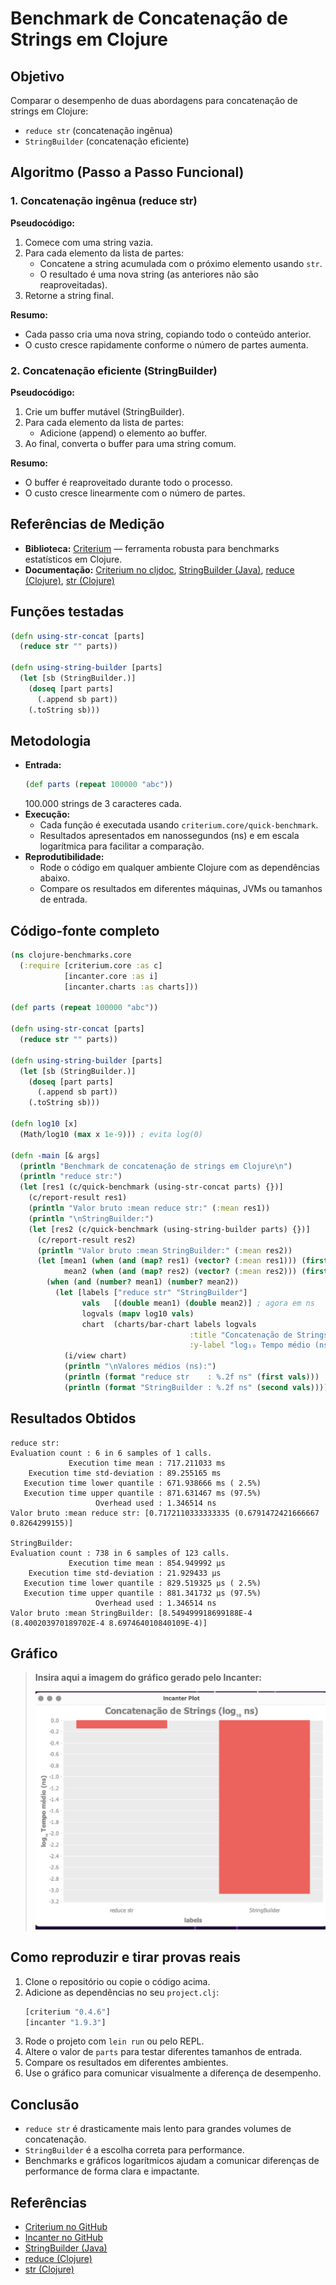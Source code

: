 # Benchmark de Concatenação de Strings em Clojure

## Objetivo
Comparar o desempenho de duas abordagens para concatenação de strings em Clojure:
- `reduce str` (concatenação ingênua)
- `StringBuilder` (concatenação eficiente)

## Algoritmo (Passo a Passo Funcional)

### 1. Concatenação ingênua (reduce str)

**Pseudocódigo:**

1. Comece com uma string vazia.
2. Para cada elemento da lista de partes:
   - Concatene a string acumulada com o próximo elemento usando `str`.
   - O resultado é uma nova string (as anteriores não são reaproveitadas).
3. Retorne a string final.

**Resumo:**
- Cada passo cria uma nova string, copiando todo o conteúdo anterior.
- O custo cresce rapidamente conforme o número de partes aumenta.

### 2. Concatenação eficiente (StringBuilder)

**Pseudocódigo:**

1. Crie um buffer mutável (StringBuilder).
2. Para cada elemento da lista de partes:
   - Adicione (append) o elemento ao buffer.
3. Ao final, converta o buffer para uma string comum.

**Resumo:**
- O buffer é reaproveitado durante todo o processo.
- O custo cresce linearmente com o número de partes.

## Referências de Medição
- **Biblioteca:** [Criterium](https://github.com/hugoduncan/criterium) — ferramenta robusta para benchmarks estatísticos em Clojure.
- **Documentação:** [Criterium no cljdoc](https://cljdoc.org/d/criterium/criterium/0.4.6/api/criterium.core), [StringBuilder (Java)](https://docs.oracle.com/javase/8/docs/api/java/lang/StringBuilder.html), [reduce (Clojure)](https://clojuredocs.org/clojure.core/reduce), [str (Clojure)](https://clojuredocs.org/clojure.core/str)

## Funções testadas

```clojure
(defn using-str-concat [parts]
  (reduce str "" parts))

(defn using-string-builder [parts]
  (let [sb (StringBuilder.)]
    (doseq [part parts]
      (.append sb part))
    (.toString sb)))
```

## Metodologia
- **Entrada:**
  ```clojure
  (def parts (repeat 100000 "abc"))
  ```
  100.000 strings de 3 caracteres cada.
- **Execução:**
  - Cada função é executada usando `criterium.core/quick-benchmark`.
  - Resultados apresentados em nanossegundos (ns) e em escala logarítmica para facilitar a comparação.
- **Reprodutibilidade:**
  - Rode o código em qualquer ambiente Clojure com as dependências abaixo.
  - Compare os resultados em diferentes máquinas, JVMs ou tamanhos de entrada.

## Código-fonte completo

```clojure
(ns clojure-benchmarks.core
  (:require [criterium.core :as c]
            [incanter.core :as i]
            [incanter.charts :as charts]))

(def parts (repeat 100000 "abc"))

(defn using-str-concat [parts]
  (reduce str "" parts))

(defn using-string-builder [parts]
  (let [sb (StringBuilder.)]
    (doseq [part parts]
      (.append sb part))
    (.toString sb)))

(defn log10 [x]
  (Math/log10 (max x 1e-9))) ; evita log(0)

(defn -main [& args]
  (println "Benchmark de concatenação de strings em Clojure\n")
  (println "reduce str:")
  (let [res1 (c/quick-benchmark (using-str-concat parts) {})]
    (c/report-result res1)
    (println "Valor bruto :mean reduce str:" (:mean res1))
    (println "\nStringBuilder:")
    (let [res2 (c/quick-benchmark (using-string-builder parts) {})]
      (c/report-result res2)
      (println "Valor bruto :mean StringBuilder:" (:mean res2))
      (let [mean1 (when (and (map? res1) (vector? (:mean res1))) (first (:mean res1)))
            mean2 (when (and (map? res2) (vector? (:mean res2))) (first (:mean res2)))]
        (when (and (number? mean1) (number? mean2))
          (let [labels ["reduce str" "StringBuilder"]
                vals   [(double mean1) (double mean2)] ; agora em ns
                logvals (mapv log10 vals)
                chart  (charts/bar-chart labels logvals
                                        :title "Concatenação de Strings (log₁₀ ns)"
                                        :y-label "log₁₀ Tempo médio (ns)")]
            (i/view chart)
            (println "\nValores médios (ns):")
            (println (format "reduce str    : %.2f ns" (first vals)))
            (println (format "StringBuilder : %.2f ns" (second vals)))))))))
```

## Resultados Obtidos

```
reduce str:
Evaluation count : 6 in 6 samples of 1 calls.
             Execution time mean : 717.211033 ms
    Execution time std-deviation : 89.255165 ms
   Execution time lower quantile : 671.938666 ms ( 2.5%)
   Execution time upper quantile : 871.631467 ms (97.5%)
                   Overhead used : 1.346514 ns
Valor bruto :mean reduce str: [0.7172110333333335 (0.6791472421666667 0.8264299155)]

StringBuilder:
Evaluation count : 738 in 6 samples of 123 calls.
             Execution time mean : 854.949992 µs
    Execution time std-deviation : 21.929433 µs
   Execution time lower quantile : 829.519325 µs ( 2.5%)
   Execution time upper quantile : 881.341732 µs (97.5%)
                   Overhead used : 1.346514 ns
Valor bruto :mean StringBuilder: [8.549499918699188E-4 (8.400203970189702E-4 8.697464010840109E-4)]
```

## Gráfico

> **Insira aqui a imagem do gráfico gerado pelo Incanter:**
>
> ![Gráfico de comparação](image.png)

## Como reproduzir e tirar provas reais
1. Clone o repositório ou copie o código acima.
2. Adicione as dependências no seu `project.clj`:
   ```clojure
   [criterium "0.4.6"]
   [incanter "1.9.3"]
   ```
3. Rode o projeto com `lein run` ou pelo REPL.
4. Altere o valor de `parts` para testar diferentes tamanhos de entrada.
5. Compare os resultados em diferentes ambientes.
6. Use o gráfico para comunicar visualmente a diferença de desempenho.

## Conclusão
- `reduce str` é drasticamente mais lento para grandes volumes de concatenação.
- `StringBuilder` é a escolha correta para performance.
- Benchmarks e gráficos logarítmicos ajudam a comunicar diferenças de performance de forma clara e impactante.

## Referências
- [Criterium no GitHub](https://github.com/hugoduncan/criterium)
- [Incanter no GitHub](https://github.com/incanter/incanter)
- [StringBuilder (Java)](https://docs.oracle.com/javase/8/docs/api/java/lang/StringBuilder.html)
- [reduce (Clojure)](https://clojuredocs.org/clojure.core/reduce)
- [str (Clojure)](https://clojuredocs.org/clojure.core/str) 
